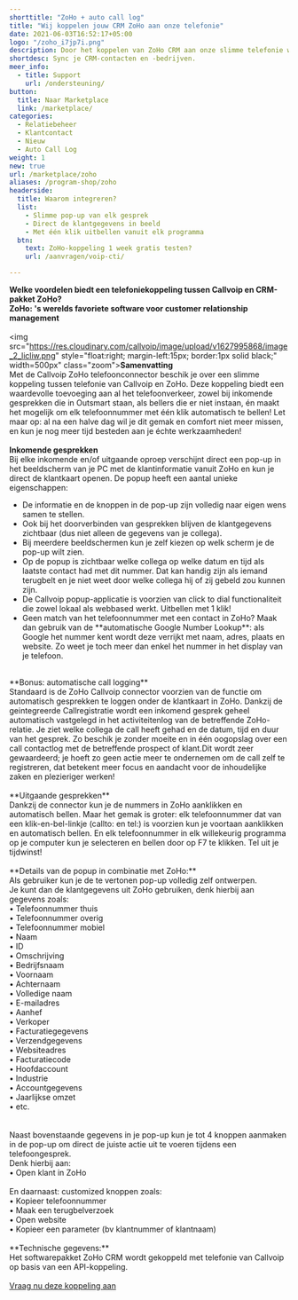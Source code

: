 ```yaml
---
shorttitle: "ZoHo + auto call log"
title: "Wij koppelen jouw CRM ZoHo aan onze telefonie"
date: 2021-06-03T16:52:17+05:00
logo: "/zoho_i7jp7i.png"
description: Door het koppelen van ZoHo CRM aan onze slimme telefonie werk je een stuk efficienter.
shortdesc: Sync je CRM-contacten en -bedrijven.
meer_info:
  - title: Support
    url: /ondersteuning/
button:
  title: Naar Marketplace
  link: /marketplace/
categories:
  - Relatiebeheer
  - Klantcontact
  - Nieuw
  - Auto Call Log
weight: 1
new: true
url: /marketplace/zoho
aliases: /program-shop/zoho
headerside:
  title: Waarom integreren?
  list:
    - Slimme pop-up van elk gesprek
    - Direct de klantgegevens in beeld
    - Met één klik uitbellen vanuit elk programma
  btn:
    text: ZoHo-koppeling 1 week gratis testen?
    url: /aanvragen/voip-cti/

---
```


**Welke voordelen biedt een telefoniekoppeling tussen Callvoip en CRM-pakket ZoHo?<br>
ZoHo: 's werelds favoriete software voor customer relationship management**<br>
<br>
<img src="https://res.cloudinary.com/callvoip/image/upload/v1627995868/image_2_licliw.png" style="float:right; margin-left:15px; border:1px solid black;" width=500px" class="zoom">**Samenvatting**<br>
Met de Callvoip ZoHo telefoonconnector beschik je over een slimme koppeling tussen telefonie van Callvoip en ZoHo. Deze koppeling biedt een waardevolle toevoeging aan al het telefoonverkeer, zowel bij inkomende gesprekken die in Outsmart staan, als bellers die er niet instaan, én maakt het mogelijk om elk telefoonnummer met één klik automatisch te bellen! Let maar op: al na een halve dag wil je dit gemak en comfort niet meer missen, en kun je nog meer tijd besteden aan je échte werkzaamheden!<br>
<br>
**Inkomende gesprekken**<br>
Bij elke inkomende en/of uitgaande oproep verschijnt direct een pop-up in het beeldscherm van je PC met de klantinformatie vanuit ZoHo en kun je direct de klantkaart openen. De popup heeft een aantal unieke eigenschappen: <br>
<div class="usp-list">
<ul>
<li>De informatie en de knoppen in de pop-up zijn volledig naar eigen wens samen te stellen.</li>
<li>Ook bij het doorverbinden van gesprekken blijven de klantgegevens zichtbaar (dus niet alleen de gegevens van je collega).</li>
<li>Bij meerdere beeldschermen kun je zelf kiezen op welk scherm je de pop-up wilt zien.</li>
<li>Op de popup is zichtbaar welke collega op welke datum en tijd als laatste contact had met dit nummer. Dat kan handig zijn als iemand terugbelt en je niet weet door welke collega hij of zij gebeld zou kunnen zijn.</li>
<li>De Callvoip popup-applicatie is voorzien van click to dial functionaliteit die zowel lokaal als webbased werkt. Uitbellen met 1 klik!</li>
<li>Geen match van het telefoonnummer met een contact in ZoHo? Maak dan gebruik van de **automatische Google Number Lookup**: als Google het nummer kent wordt deze verrijkt met naam, adres, plaats en website. Zo weet je toch meer dan enkel het nummer in het display van je telefoon.</li>
</ul>
</div>
<br>
**Bonus: automatische call logging**<br>
Standaard is de ZoHo Callvoip connector voorzien van de functie om automatisch gesprekken te loggen onder de klantkaart in ZoHo. Dankzij de geintegreerde Callregistratie wordt een inkomend gesprek geheel automatisch vastgelegd in het activiteitenlog van de betreffende ZoHo-relatie. Je ziet welke collega de call heeft gehad en de datum, tijd en duur van het gesprek. Zo beschik je zonder moeite en in één oogopslag over een call contactlog met de betreffende prospect of klant.Dit wordt zeer gewaardeerd; je hoeft zo geen actie meer te ondernemen om de call zelf te registreren, dat betekent meer focus en aandacht voor de inhoudelijke zaken en plezieriger werken!<br>
<br>
**Uitgaande gesprekken**<br>
Dankzij de connector kun je de nummers in ZoHo aanklikken en automatisch bellen. Maar het gemak is groter: elk telefoonnummer dat van een klik-en-bel-linkje (callto: en tel:) is voorzien kun je voortaan aanklikken en automatisch bellen. En elk telefoonnummer in elk willekeurig programma op je computer kun je selecteren en bellen door op F7 te klikken. Tel uit je tijdwinst! <br>
<br>
**Details van de popup in combinatie met ZoHo:**<br>
Als gebruiker kun je de te vertonen pop-up volledig zelf ontwerpen. <br>
Je kunt dan de klantgegevens uit ZoHo gebruiken, denk hierbij aan gegevens zoals: <br>
• Telefoonnummer thuis<br>
• Telefoonnummer overig<br>
• Telefoonnummer mobiel<br>
• Naam<br>
• ID<br>
• Omschrijving<br>
• Bedrijfsnaam<br>
• Voornaam<br>
• Achternaam<br>
• Volledige naam<br>
• E-mailadres<br>
• Aanhef<br>
• Verkoper<br>
• Facturatiegegevens<br>
• Verzendgegevens<br>
• Websiteadres<br>
• Facturatiecode<br>
• Hoofdaccount<br>
• Industrie<br>
• Accountgegevens<br>
• Jaarlijkse omzet<br>
• etc.<br>
<br>
<br>
Naast bovenstaande gegevens in je pop-up kun je tot 4 knoppen aanmaken in de pop-up om direct de juiste actie uit te voeren tijdens een telefoongesprek. <br>
Denk hierbij aan:<br>
• Open klant in ZoHo<br>
<br>
En daarnaast: customized knoppen zoals: <br>
• Kopieer telefoonnummer<br>
• Maak een terugbelverzoek<br>
• Open website <br>
• Kopieer een parameter (bv klantnummer of klantnaam) <br>
<br>
**Technische gegevens:**<br>
Het softwarepakket ZoHo CRM wordt gekoppeld met telefonie van Callvoip op basis van een API-koppeling.<br>
<br><a href="/aanvragen/voip-cti/" class="button">Vraag nu deze koppeling aan</a>
